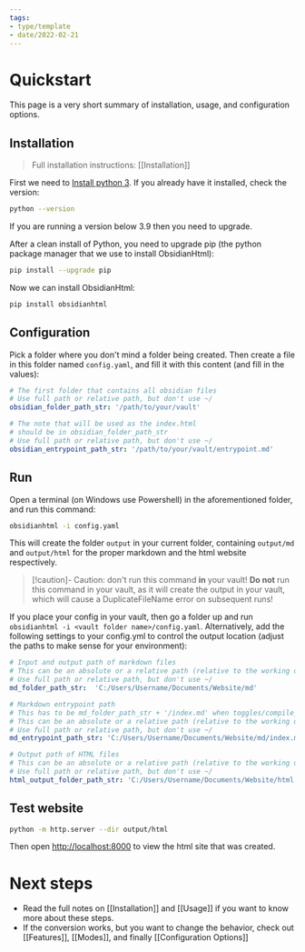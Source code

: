 ```yaml
---
tags:
- type/template
- date/2022-02-21
---
```


# Quickstart
This page is a very short summary of installation, usage, and configuration options.

## Installation
> Full installation instructions: [[Installation]]

First we need to [Install python 3](https://wiki.python.org/moin/BeginnersGuide/Download). If you already have it installed, check the version:

```bash
python --version
```

If you are running a version below 3.9 then you need to upgrade.

After a clean install of Python, you need to upgrade pip (the python package manager that we use to install ObsidianHtml):

```bash
pip install --upgrade pip
```

Now we can install ObsidianHtml:

``` bash
pip install obsidianhtml
```

## Configuration
Pick a folder where you don't mind a folder being created. Then create a file in this folder named `config.yaml`, and fill it with this content (and fill in the values):

``` yaml
# The first folder that contains all obsidian files
# Use full path or relative path, but don't use ~/
obsidian_folder_path_str: '/path/to/your/vault' 

# The note that will be used as the index.html 
# should be in obsidian_folder_path_str
# Use full path or relative path, but don't use ~/
obsidian_entrypoint_path_str: '/path/to/your/vault/entrypoint.md'
```

## Run
Open a terminal (on Windows use Powershell) in the aforementioned folder, and run this command:
``` bash
obsidianhtml -i config.yaml
```

This will create the folder `output` in your current folder, containing `output/md` and `output/html` for the proper markdown and the html website respectively.

> [!caution]- Caution: don't run this command **in** your vault!
> **Do not** run this command in your vault, as it will create the output in your vault, which will cause a DuplicateFileName error on subsequent runs! 

If you place your config in your vault, then go a folder up and run `obsidianhtml -i <vault folder name>/config.yaml`. Alternatively, add the following settings to your config.yml to control the output location (adjust the paths to make sense for your environment):

``` yaml
# Input and output path of markdown files
# This can be an absolute or a relative path (relative to the working directory when calling obsidianhtml)
# Use full path or relative path, but don't use ~/
md_folder_path_str:  'C:/Users/Username/Documents/Website/md'

# Markdown entrypoint path
# This has to be md_folder_path_str + '/index.md' when toggles/compile_md == True
# This can be an absolute or a relative path (relative to the working directory when calling obsidianhtml)
# Use full path or relative path, but don't use ~/
md_entrypoint_path_str: 'C:/Users/Username/Documents/Website/md/index.md'

# Output path of HTML files
# This can be an absolute or a relative path (relative to the working directory when calling obsidianhtml)
# Use full path or relative path, but don't use ~/
html_output_folder_path_str: 'C:/Users/Username/Documents/Website/html'
```

## Test website
``` bash
python -m http.server --dir output/html
```

Then open [http://localhost:8000](http://localhost:8000) to view the html site that was created.

# Next steps
- Read the full notes on [[Installation]] and [[Usage]] if you want to know more about these steps.
- If the conversion works, but you want to change the behavior, check out [[Features]], [[Modes]], and finally [[Configuration Options]]
